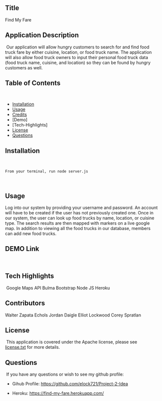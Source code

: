 ## Title

Find My Fare
​
## Application Description
​
Our application will allow hungry customers to search for and find food truck fare by either cuisine, location, or food truck name. The application will also allow food truck owners to input their personal food truck data (food truck name, cuisine, and location) so they can be found by hungry customers as well. 
​
## Table of Contents
​
*   [Installation](#installation)
*   [Usage](#usage)
*   [Credits](#Credits)
*   [Demo]
*   [Tech-Highlights]
*   [License](#license)
*   [Questions](#questions)
​
## Installation
​
```
From your terminal, run node server.js
```
​
​
## Usage
Log into our system by providing your username and password. An account will have to be created if the user has not previously created one. Once in our system, the user can look up food trucks by name, location, or cuisine type. The search results are then mapped with markers on a live google map. In addition to viewing all the food trucks in our database, members can add new food trucks.
​

## DEMO Link


​
## Tech Highlights
​
Google Maps API
Bulma
Bootstrap
Node JS
Heroku
 
## Contributors

Walter Zapata Echols
Jordan Daigle
Elliot Lockwood
Corey Spratlan
​
​
## License
​
This application is covered under the Apache license, please see [license.txt](license.txt) for more details.
​
## Questions
​
If you have any questions or wish to see my github profile:
​
* Gihub Profile: https://github.com/elock721/Project-2-Idea

* Heroku: https://find-my-fare.herokuapp.com/



